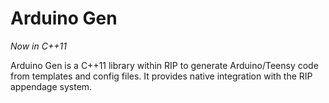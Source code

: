 # Arduino Gen
*Now in C++11*

Arduino Gen is a C++11 library within RIP to generate Arduino/Teensy code from templates and config files. It provides native integration with the RIP appendage system.
